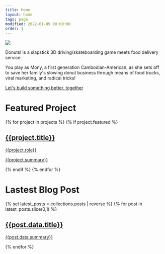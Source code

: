 ```yaml
---
title: Home
layout: home
tags: page
modified: 2022-01-09 00:00:00
order: 1
---
```

<div class = "">
<div class = "flex justify-center"><img class="mb-12 h-[512px]" src = "/images/Promotion/Donuts_Logo_Tian.png"></div>
<p class="title mb-12 text-center sm:text-left">
Donuts! is a slapstick 3D driving/skateboarding game meets food delivery service.
</p>
<div class="text-xl md:text-2xl">
	<p class = "mb-8">You play as Mony, a first generation Cambodian-American, as she sets off to save her family's slowing donut business through means of food trucks, viral marketing, and radical tricks!</p>
	<a href = "mailto:hey@roosevelt.games" class = "highlight underline"> Let's build something better, together</a>
</div>

<h1 class = "title text-center sm:text-left"> Featured Project </h1>
{% for project in projects %}
{% if project.featured %}
<a href = "/projects/{{project.title | slugify}}">
<div class = "p-4 hover:bg-stone-100 rounded-xl">
<div class = "bg-slate-50 rounded-2xl border border-gray-400 border-2 grid grid-cols-1 grid-rows-2 md:grid-rows-1 md:grid-cols-2 overflow-hidden">
	<div class = "bg-no-repeat bg-center bg-cover" style = "background-image: url('/images/{{project.image}}');">
	</div>
	<div class = "bg-amber-400">
		<div class = "m-3 md:m-8 testspace">
			<h2 class = "text-4xl font-bold text-slate-800 text-center">{{project.title}} </h2>
			<p class = "highlight font-bold text-center text-2xl md:mb-8"> {{project.role}} </p>
			<p class = "text-slate-800"> {{project.summary}} </p>
			<p>  </p>
		</div>
	</div>
</div>
</div>
</a>
{% endif %}
{% endfor %}

<h1 class = "title text-center sm:text-left"> Lastest Blog Post </h1>

{% set latest_posts = collections.posts | reverse %} {% for post in latest_posts.slice(0,1) %}

<a href = "{{post.url}}">
<div class = "p-4 hover:bg-stone-100 rounded-xl">
<div class = "bg-slate-50 rounded-2xl border border-gray-400 border-2 grid grid-cols-1 grid-rows-2 md:grid-rows-1 md:grid-cols-2 overflow-hidden">
	<div class = "bg-amber-400 row-start-2 md:row-start-1">
		<div class = "m-3 md:m-8 testspace">
			<h2 class = "text-4xl font-bold text-slate-800 text-center">{{post.data.title}} </h2>
			<p class = "text-slate-800 mt-4"> {{post.data.summary}} </p>
			<p>  </p>
		</div>
	</div>
	<div class = "bg-no-repeat bg-center bg-cover" style = "background-image: url('/images/blog/{{post.data.image}}');">
	</div>
</div>
</div>
</a>
{% endfor %}
</div>